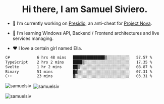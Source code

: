 <h1 align="center">Hi there, I am Samuel Siviero.</h1>

- 🔭 I’m currently working on [Presidio](https://presidio.ac), an anti-cheat for [Project Nova](https://discord.gg/novafn).

- 🌱 I’m learning Windows API, Backend / Frontend architectures and live services managing.

- ❤️ I love a certain girl named Ella.

<!--START_SECTION:waka-->

```txt
C#            6 hrs 48 mins   ██████████████▒░░░░░░░░░░   57.57 %
TypeScript    2 hrs 2 mins    ████▒░░░░░░░░░░░░░░░░░░░░   17.35 %
Svelte        1 hr 2 mins     ██▒░░░░░░░░░░░░░░░░░░░░░░   08.87 %
Binary        51 mins         █▓░░░░░░░░░░░░░░░░░░░░░░░   07.31 %
C++           23 mins         ▓░░░░░░░░░░░░░░░░░░░░░░░░   03.31 %
```

<!--END_SECTION:waka-->

<p><img align="left" src="https://github-readme-stats.vercel.app/api/top-langs?username=samuelsiv&show_icons=true&locale=en&layout=compact&theme=radical" alt="samuelsiv" /></p>

<p>&nbsp;<img align="center" src="https://github-readme-stats.vercel.app/api?username=samuelsiv&show_icons=true&locale=en&theme=radical" alt="samuelsiv" /></p>
<p align="left"> <img src="https://komarev.com/ghpvc/?username=samuelsiv&label=Profile%20views&color=0e75b6&style=flat" alt="samuelsiv" /> </p>
